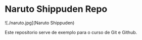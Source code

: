 # Naruto Shippuden Repo

![./naruto.jpg](Naruto Shippuden)

Este repositorio serve de exemplo para o curso de Git e Github.
